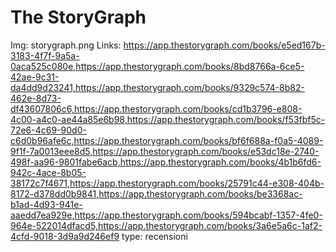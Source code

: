 # The StoryGraph

Img: storygraph.png
Links: https://app.thestorygraph.com/books/e5ed167b-3183-4f7f-9a5a-0aca525c080e,https://app.thestorygraph.com/books/8bd8766a-6ce5-42ae-9c31-da4dd9d23241,https://app.thestorygraph.com/books/9329c574-8b82-462e-8d73-df43607806c6,https://app.thestorygraph.com/books/cd1b3796-e808-4c00-a4c0-ae44a85e6b98,https://app.thestorygraph.com/books/f53fbf5c-72e6-4c69-90d0-c6d0b96afe6c,https://app.thestorygraph.com/books/bf6f688a-f0a5-4089-9f1f-7a0013eee8d5,https://app.thestorygraph.com/books/e53dc18e-2740-498f-aa96-9801fabe6acb,https://app.thestorygraph.com/books/4b1b6fd6-942c-4ace-8b05-38172c7f4671,https://app.thestorygraph.com/books/25791c44-e308-404b-8172-d378dd0b9841,https://app.thestorygraph.com/books/be3368ac-b1ad-4d93-941e-aaedd7ea929e,https://app.thestorygraph.com/books/594bcabf-1357-4fe0-964e-522014dfacd5,https://app.thestorygraph.com/books/3a6e5a6c-1af2-4cfd-9018-3d9a9d246ef9
type: recensioni